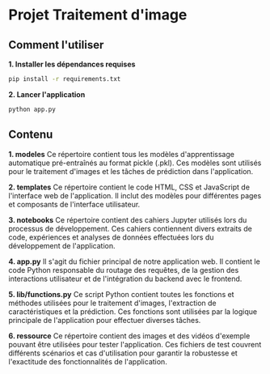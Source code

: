 # Projet Traitement d'image

## Comment l'utiliser

**1. Installer les dépendances requises**
```bash
pip install -r requirements.txt
```

**2. Lancer l'application**
```bash
python app.py
```

## Contenu

**1. modeles**
Ce répertoire contient tous les modèles d'apprentissage automatique pré-entraînés au format pickle (.pkl). Ces modèles sont utilisés pour le traitement d'images et les tâches de prédiction dans l'application.

**2. templates**
Ce répertoire contient le code HTML, CSS et JavaScript de l'interface web de l'application. Il inclut des modèles pour différentes pages et composants de l'interface utilisateur.

**3. notebooks**
Ce répertoire contient des cahiers Jupyter utilisés lors du processus de développement. Ces cahiers contiennent divers extraits de code, expériences et analyses de données effectuées lors du développement de l'application.

**4. app.py**
Il s'agit du fichier principal de notre application web. Il contient le code Python responsable du routage des requêtes, de la gestion des interactions utilisateur et de l'intégration du backend avec le frontend.

**5. lib/functions.py**
Ce script Python contient toutes les fonctions et méthodes utilisées pour le traitement d'images, l'extraction de caractéristiques et la prédiction. Ces fonctions sont utilisées par la logique principale de l'application pour effectuer diverses tâches.

**6. ressource**
Ce répertoire contient des images et des vidéos d'exemple pouvant être utilisées pour tester l'application. Ces fichiers de test couvrent différents scénarios et cas d'utilisation pour garantir la robustesse et l'exactitude des fonctionnalités de l'application.